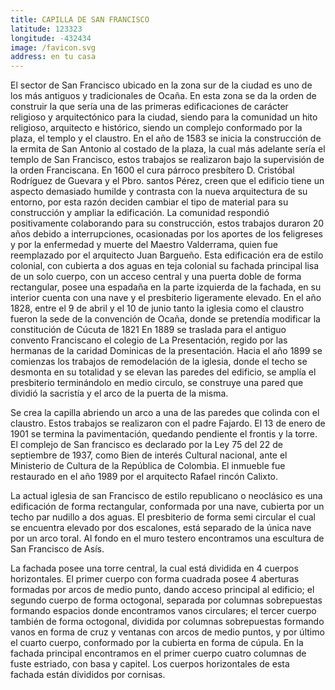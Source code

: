 ```yaml
---
title: CAPILLA DE SAN FRANCISCO
latitude: 123323
longitude: -432434
image: /favicon.svg
address: en tu casa
---
```


El sector de San Francisco ubicado en la zona sur de la ciudad es uno de los más antiguos y tradicionales de Ocaña.
En esta zona se da la orden de construir la que sería una de las primeras edificaciones de carácter religioso y arquitectónico para la ciudad, siendo para la comunidad un hito religioso, arquitecto e histórico, siendo un complejo conformado por la plaza, el templo y el claustro.
En el año de 1583 se inicia la construcción de la ermita de San Antonio al costado de la plaza, la cual más adelante sería el templo de San Francisco, estos trabajos se realizaron bajo la supervisión de la orden Franciscana.
En 1600 el cura párroco presbítero D. Cristóbal Rodríguez de Guevara y el Pbro. santos Pérez, creen que el edificio tiene un aspecto demasiado humilde y contrasta con la nueva arquitectura de su entorno, por esta razón deciden cambiar el tipo de material para su construcción y ampliar la edificación. La comunidad respondió positivamente colaborando para su construcción, estos trabajos duraron 20 años debido a interrupciones, ocasionadas por los aportes de los feligreses y por la enfermedad y muerte del Maestro Valderrama, quien fue reemplazado por el arquitecto Juan Bargueño.
Esta edificación era de estilo colonial, con cubierta a dos aguas en teja colonial su fachada principal lisa de un solo cuerpo, con un acceso central y una puerta doble de forma rectangular, posee una espadaña en la parte izquierda de la fachada, en su interior cuenta con una nave y el presbiterio ligeramente elevado.
En el año 1828, entre el 9 de abril y el 10 de junio tanto la iglesia como el claustro fueron la sede de la convención de Ocaña, donde se pretendía modificar la constitución de Cúcuta de 1821
En 1889 se traslada para el antiguo convento Franciscano el colegio de La Presentación, regido por las hermanas de la caridad Dominicas de la presentación.
Hacia el año 1899 se comienzas los trabajos de remodelación de la iglesia, donde el techo se desmonta en su totalidad y se elevan las paredes del edificio, se amplía el presbiterio terminándolo en medio circulo, se construye una pared que dividió la sacristía y el arco de la puerta de la misma.

Se crea la capilla abriendo un arco a una de las paredes que colinda con el claustro.
Estos trabajos se realizaron con el padre Fajardo. El 13 de enero de 1901 se termina la pavimentación, quedando pendiente el frontis y la torre.
El complejo de San francisco es declarado por la Ley 75 del 22 de septiembre de 1937, como Bien de interés Cultural nacional, ante el Ministerio de Cultura de la República de Colombia.
El inmueble fue restaurado en el año 1989 por el arquitecto Rafael rincón Calixto.

La actual iglesia de san Francisco de estilo republicano o neoclásico es una edificación de forma rectangular, conformada por una nave, cubierta por un techo par nudillo a dos aguas.
El presbiterio de forma semi circular el cual se encuentra elevado por dos escalones, está separado de la única nave por un arco toral. Al fondo en el muro testero encontramos una escultura de San Francisco de Asís.

La fachada posee una torre central, la cual está dividida en 4 cuerpos horizontales.
El primer cuerpo con forma cuadrada posee 4 aberturas formadas por arcos de medio punto, dando acceso principal al edificio; el segundo cuerpo de forma octogonal, separada por columnas sobrepuestas formando espacios donde encontramos vanos circulares; el tercer cuerpo también de forma octogonal, dividida por columnas sobrepuestas formando vanos en forma de cruz y ventanas con arcos de medio puntos, y por último el cuarto cuerpo, conformado por la cubierta en forma de cúpula.
En la fachada principal encontramos en el primer cuerpo cuatro columnas de fuste estriado, con basa y capitel.
Los cuerpos horizontales de esta fachada están divididos por cornisas.
